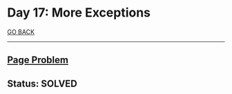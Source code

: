 # Day 17: More Exceptions

[GO BACK](../README.md)

___

## [Page Problem](https://www.hackerrank.com/challenges/30-more-exceptions/problem)

## Status: SOLVED
